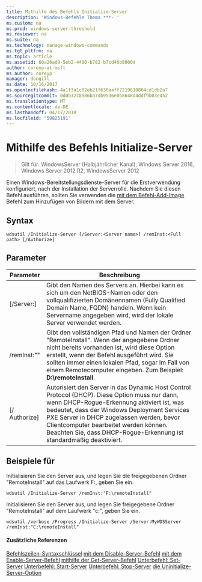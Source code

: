 ```yaml
---
title: Mithilfe des Befehls Initialize-Server
description: 'Windows-Befehle Thema ***- '
ms.custom: na
ms.prod: windows-server-threshold
ms.reviewer: na
ms.suite: na
ms.technology: manage-windows-commands
ms.tgt_pltfrm: na
ms.topic: article
ms.assetid: 68a26ad9-5eb2-4490-b782-b7cd46b8000d
author: coreyp-at-msft
ms.author: coreyp
manager: dongill
ms.date: 10/16/2017
ms.openlocfilehash: 4a1f3a1c02eb21f630aaff7219610864cd1db2a7
ms.sourcegitcommit: 0d0b32c8986ba7db9536e0b8648d4ddf9b03e452
ms.translationtype: MT
ms.contentlocale: de-DE
ms.lasthandoff: 04/17/2019
ms.locfileid: "59825191"
---
```

# <a name="using-the-initialize-server-command"></a>Mithilfe des Befehls Initialize-Server

>Gilt für: WindowsServer (Halbjährlicher Kanal), Windows Server 2016, Windows Server 2012 R2, WindowsServer 2012

Einen Windows-Bereitstellungsdienste-Server für die Erstverwendung konfiguriert, nach der Installation der Serverrolle. Nachdem Sie diesen Befehl ausführen, sollten Sie verwenden die [mit dem Befehl-Add-Image](using-the-add-image-command.md) Befehl zum Hinzufügen von Bildern mit dem Server.
## <a name="syntax"></a>Syntax
```
wdsutil /Initialize-Server [/Server:<Server name>] /remInst:<Full path> [/Authorize]
```
## <a name="parameters"></a>Parameter
|Parameter|Beschreibung|
|-------|--------|
|[/Server:<Server name>]|Gibt den Namen des Servers an. Hierbei kann es sich um den NetBIOS-Namen oder den vollqualifizierten Domänennamen (Fully Qualified Domain Name, FQDN) handeln. Wenn kein Servername angegeben wird, wird der lokale Server verwendet werden.|
|/remInst:"<Full path>"|Gibt den vollständigen Pfad und Namen der Ordner "RemoteInstall". Wenn der angegebene Ordner nicht bereits vorhanden ist, wird diese Option erstellt, wenn der Befehl ausgeführt wird. Sie sollten immer einen lokalen Pfad, sogar im Fall von einem Remotecomputer eingeben. Zum Beispiel: **D:\remoteInstall**.|
|[/ Authorize]|Autorisiert den Server in das Dynamic Host Control Protocol (DHCP). Diese Option muss nur dann, wenn DHCP-Rogue-Erkennung aktiviert ist, was bedeutet, dass der Windows Deployment Services PXE Server in DHCP zugelassen werden, bevor Clientcomputer bearbeitet werden können. Beachten Sie, dass DHCP-Rogue-Erkennung ist standardmäßig deaktiviert.|
## <a name="BKMK_examples"></a>Beispiele für
Initialisieren Sie den Server aus, und legen Sie die freigegebenen Ordner "RemoteInstall" auf das Laufwerk F:, geben Sie ein.
```
wdsutil /Initialize-Server /remInst:"F:\remoteInstall"
```
Initialisieren Sie den Server aus, und legen Sie freigegebene Ordner "RemoteInstall" auf dem Laufwerk "c:", geben Sie ein.
```
wdsutil /verbose /Progress /Initialize-Server /Server:MyWDSServer /remInst:"C:\remoteInstall"
```
#### <a name="additional-references"></a>Zusätzliche Referenzen
[Befehlszeilen-Syntaxschlüssel](command-line-syntax-key.md)
[mit dem Disable-Server-Befehl](using-the-disable-server-command.md)
[mit dem Enable-Server-Befehl](using-the-enable-server-command.md)
[mithilfe der Get-Server-Befehl](using-the-get-server-command.md)
[Unterbefehl: Set-Server](subcommand-set-server.md)
[Unterbefehl: Start-Server](subcommand-start-server.md)
[Unterbefehl: Stop-Server](subcommand-stop-server.md)
[die Uninitialize-Server-Option](the-uninitialize-server-option.md)
